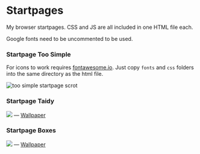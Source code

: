 # Startpages 

My browser startpages. CSS and JS are all included in one HTML file each.

Google fonts need to be uncommented to be used.

### Startpage Too Simple

For icons to work requires [fontawesome.io](http://fontawesome.io). Just copy `fonts` and `css` folders into the same directory as the html file.

![too simple startpage scrot](https://my.mixtape.moe/huhzke.png)

### Startpage Taidy

<img src="http://i.imgur.com/WBH78H5.jpg" border="0" />
— <a href="http://i.imgur.com/uM2ozu2.jpg" target="_blank">Wallpaper</a>

### Startpage Boxes

<img src="http://i.imgur.com/LgVQ5vQ.jpg" border="0" />
— <a href="http://i.imgur.com/a2PBUC1.jpg" target="_blank">Wallpaper</a>
